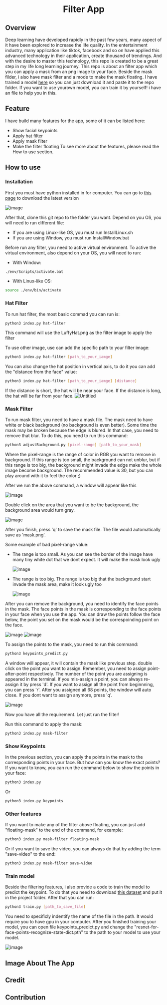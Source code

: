 <div align="center">

  # Filter App
  
</div>

## Overview
Deep learning have developed rapidly in the past few years, many aspect of it have been explored to increase the life quality. In the entertainment industry, many application like tiktok, facebook and so on have applied this advanced technology in their application, create thousand of trendings. And with the desire to master this technology, this repo is created to be a great step in my life long learning journey. This repo is about an filter app which you can apply a mask from an png image to your face. Beside the mask filder, i also have mask filter and a mode to make the mask floating. I have trained a model <a href="https://drive.google.com/file/d/1Cu9A3EWkNJ34Zbr6U0hkQUgG4qzMaE5P/view?usp=drive_link">here</a> so you can just download it and paste it to the repo folder. If you want to use yourown model, you can train it by yourself! i have an file to help you in this.

## Feature
I have build many features for the app, some of it can be listed here:
- Show facial keypoints
- Apply hat filter
- Apply mask filter
- Make the filter floating
To see more about the features, please read the How to use section.
## How to use
### Installation
First you must have python installed in for computer. You can go to [this page](https://www.python.org/downloads/) to download the latest version 

![image](https://github.com/user-attachments/assets/cdd7de4c-d0ca-4d91-ba0c-d40d867251f8)

After that, clone this git repo to the folder you want. Depend on you OS, you will need to run different file:
- If you are using Linux-like OS, you must run InstallLinux.sh
- If you are using Window, you must run InstallWindow.bat

Before run any filter, you need to active virtual environment. To active the virtual environment, also depend on your OS, you will need to run:
- With Window:

```bash
./env/Scripts/activate.bat
```

- With Linux-like OS:

```bash
source ./env/bin/activate
```

### Hat Filter
To run hat filter, the most basic commad you can run is:

```bash
python3 index.py hat-filter
```

This command will use the LuffyHat.png as the filter image to apply the filter

To use other image, use can add the specific path to your filter image:

```bash
python3 index.py hat-filter [path_to_your_iamge]
```

You can also change the hat position in vertical axis, to do it you can add the "distance from the face" value:

```bash
python3 index.py hat-filter [path_to_your_iamge] [distance]
```

If the distance is short, the hat will be near your face. If the distance is long, the hat will be far from your face.
![Untitled](https://github.com/user-attachments/assets/f6ec7ade-e8e6-4469-bbd5-c29ba5f7a49e)

### Mask Filter
To run mask filter, you need to have a mask file. The mask need to have white or black background (no background is even better). Some time the mask may be broken because the edge is blured. In that case, you need to remove that blur. To do this, you need to run this command:

```bash
python3 adjustBackground.py [pixel-range] [path_to_your_mask]
```

Where the pixel-range is the range of color in RGB you want to remove in background. If this range is too small, the background can not unblur, but if this range is too big, the background might invade the edge make the whole image become background. The recommended value is 30, but you can play around with it to feel the color ;)

After we run the above command, a window will appear like this

![image](https://github.com/user-attachments/assets/830b0e85-890f-4895-b965-f9eae68a6d75)

Double click on the area that you want to be the background, the background area would turn gray.

![image](https://github.com/user-attachments/assets/d53dc0b3-d317-4ec9-ae6e-514cf53eff8d)


After you finish, press 'q' to save the mask file. The file would automatically save as 'mask.png'.

Some example of bad pixel-range value:
- The range is too small. As you can see the border of the image have many tiny white dot that we dont expect. It will make the mask look ugly
  
  ![image](https://github.com/user-attachments/assets/65eb620a-d22d-4b26-abf1-74725ac4c2bc)
  
- The range is too big. The range is too big that the background start invade the mask area, make it look ugly too

  ![image](https://github.com/user-attachments/assets/df88d0f1-cb64-43b9-99a7-0d623ddbed23)
 
After you can remove the background, you need to identify the face points in the mask. The face points in the mask is corresponding to the face points in your face when you use the app. You can draw the points follow the face below, the point you set on the mask would be the correspoinding point on the face.   

![image](https://github.com/user-attachments/assets/04bba697-70ca-4b35-9b25-271f8489688d) ![image](https://github.com/user-attachments/assets/db03c009-02f6-4e31-ab62-2a7fe9c644ea)

To assign the points to the mask, you need to run this command:

```bash
python3 keypoints_predict.py
```

A window will appear, it will contain the mask like previous step. double click on the point you want to assign. Remember, you need to assign point-after-point respectively. The number of the point  you are assigning is appeared in the terminal. If you mis-assign a point, you can always re-assign it by press 'd'. If you want to assign all the point from beginnning, you can press 'r'. After you assigned all 68 points, the window will auto close. If you dont want to assign anymore, press 'q'.

![image](https://github.com/user-attachments/assets/203e9894-cac9-4869-86f3-c04224f0e6c6)

Now you have all the requirement. Let just run the filter!

Run this command to apply the mask:

```bash
python3 index.py mask-filter
```

### Show Keypoints 
In the previous section, you can apply the points in the mask to the corresponding points in your face. But how can you know the exact points? If you want to know, you can run the command below to show the points in your face:

```bash
python3 index.py 
```

Or 

```bash
python3 index.py keypoints
```
### Other features
If you want to make any of the filter above floating, you can just add "floating-mask" to the end of the command, for example:

```bash
python3 index.py mask-filter floating-mask
```

Or if you want to save the video, you can always do that by adding the term "save-video" to the end:

```bash
python3 index.py mask-filter save-video
```

### Train model
Beside the filtering features, i also provide a code to train the model to predict the keypoint. To do that you need to download <a href="https://ibug.doc.ic.ac.uk/resources/facial-point-annotations/">this dataset</a> and put it in the project folder. After that you can run:

```bash
python3 train.py [path_to_save_file]
```
You need to specificly indentify the name of the file in the path. It would require you to have gpu in your computer. After you finished training your model, you can open file keypoints_predict.py and change the "resnet-for-face-points-recognize-state-dict.pth" to the path to your model to use your model.

![image](https://github.com/user-attachments/assets/aaec1f38-9107-462a-bf94-a996556948d0)

## Image About The App

## Credit

## Contribution
